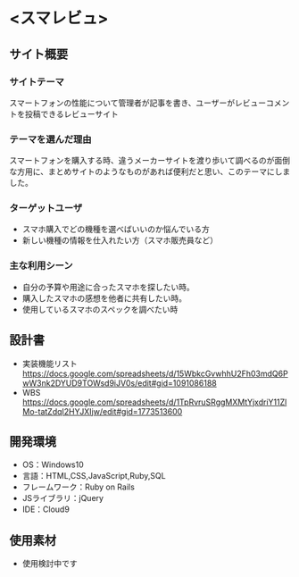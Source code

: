 # <スマレビュ>

## サイト概要
### サイトテーマ
スマートフォンの性能について管理者が記事を書き、ユーザーがレビューコメントを投稿できるレビューサイト

### テーマを選んだ理由
スマートフォンを購入する時、違うメーカーサイトを渡り歩いて調べるのが面倒な方用に、まとめサイトのようなものがあれば便利だと思い、このテーマにしました。

### ターゲットユーザ
- スマホ購入でどの機種を選べばいいのか悩んでいる方
- 新しい機種の情報を仕入れたい方（スマホ販売員など）

### 主な利用シーン
- 自分の予算や用途に合ったスマホを探したい時。
- 購入したスマホの感想を他者に共有したい時。
- 使用しているスマホのスペックを調べたい時

## 設計書
* 実装機能リスト<br>
  https://docs.google.com/spreadsheets/d/15WbkcGvwhhU2Fh03mdQ6PwW3nk2DYUD9TOWsd9iJV0s/edit#gid=1091086188
* WBS<br>
  https://docs.google.com/spreadsheets/d/1TpRvruSRggMXMtYjxdriY11ZlMo-tatZdqI2HYJXIjw/edit#gid=1773513600

## 開発環境
- OS：Windows10
- 言語：HTML,CSS,JavaScript,Ruby,SQL
- フレームワーク：Ruby on Rails
- JSライブラリ：jQuery
- IDE：Cloud9

## 使用素材
- 使用検討中です